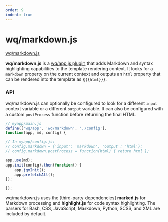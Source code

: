 ```yaml
---
order: 9
indent: true
---
```


wq/markdown.js
==============

[wq/markdown.js]

**wq/markdown.js** is a [wq/app.js plugin] that adds Markdown and syntax highlighting capabilities to the template rendering context.  It looks for a `markdown` property on the current context and outputs an `html` property that can be rendered into the template as `{{{html}}}`.

### API

wq/markdown.js can optionally be configured to look for a different `input` context variable or a different `output` variable.  It can also be configured with a custom `postProcess` function before returning the final HTML.

```javascript
// myapp/main.js
define(['wq/app', 'wq/markdown', './config'],
function(app, md, config) {

// In myapp/config.js:
// config.markdown = {'input': 'markdown', 'output': 'html'};
// config.markdown.postProcess = function(html) { return html };

app.use(md);
app.init(config).then(function() {
    app.jqmInit();
    app.prefetchAll();
});

});
```

wq/markdown.js uses the [third-party dependencies] **marked.js** for Markdown processing and **highlight.js** for code syntax highlighting.  The parsers for Bash, CSS, JavaScript, Markdown, Python, SCSS, and XML are included by default.

[wq/markdown.js]: https://github.com/wq/wq.app/blob/master/js/wq/markdown.js
[wq/app.js plugin]: https://wq.io/docs/app-plugins
